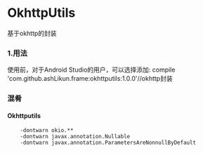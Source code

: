 # **OkhttpUtils**
基于okhttp的封装


### 1.用法
使用前，对于Android Studio的用户，可以选择添加:
    compile 'com.github.ashLikun.frame:okhttputils:1.0.0'//okhttp封装





### 混肴
#### Okhttputils
        -dontwarn okio.**
        -dontwarn javax.annotation.Nullable
        -dontwarn javax.annotation.ParametersAreNonnullByDefault

